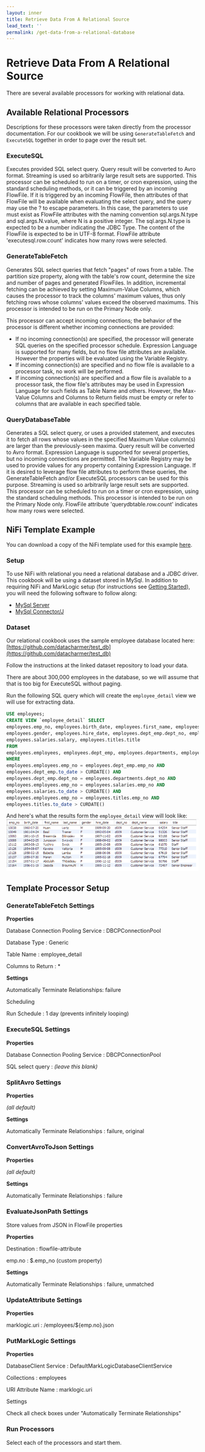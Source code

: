 ```yaml
---
layout: inner
title: Retrieve Data From A Relational Source
lead_text: ''
permalink: /get-data-from-a-relational-database
---
```


# Retrieve Data From A Relational Source

There are several available processors for working with relational data. 

## Available Relational Processors

Descriptions for these processors were taken directly from the processor documentation. For our cookbook we will be using `GenerateTableFetch` and `ExecuteSQL` together in order to page over the result set.

### ExecuteSQL

Executes provided SQL select query. Query result will be converted to Avro format. Streaming is used so arbitrarily large result sets are supported. This processor can be scheduled to run on a timer, or cron expression, using the standard scheduling methods, or it can be triggered by an incoming FlowFile. If it is triggered by an incoming FlowFile, then attributes of that FlowFile will be available when evaluating the select query, and the query may use the ? to escape parameters. In this case, the parameters to use must exist as FlowFile attributes with the naming convention sql.args.N.type and sql.args.N.value, where N is a positive integer. The sql.args.N.type is expected to be a number indicating the JDBC Type. The content of the FlowFile is expected to be in UTF-8 format. FlowFile attribute 'executesql.row.count' indicates how many rows were selected.

### GenerateTableFetch

Generates SQL select queries that fetch "pages" of rows from a table. The partition size property, along with the table's row count, determine the size and number of pages and generated FlowFiles. In addition, incremental fetching can be achieved by setting Maximum-Value Columns, which causes the processor to track the columns' maximum values, thus only fetching rows whose columns' values exceed the observed maximums. This processor is intended to be run on the Primary Node only.

This processor can accept incoming connections; the behavior of the processor is different whether incoming connections are provided:
  - If no incoming connection(s) are specified, the processor will generate SQL queries on the specified processor schedule. Expression Language is supported for many fields, but no flow file attributes are available. However the properties will be evaluated using the Variable Registry.
  - If incoming connection(s) are specified and no flow file is available to a processor task, no work will be performed.
  - If incoming connection(s) are specified and a flow file is available to a processor task, the flow file's attributes may be used in Expression Language for such fields as Table Name and others. However, the Max-Value Columns and Columns to Return fields must be empty or refer to columns that are available in each specified table.


### QueryDatabaseTable

Generates a SQL select query, or uses a provided statement, and executes it to fetch all rows whose values in the specified Maximum Value column(s) are larger than the previously-seen maxima. Query result will be converted to Avro format. Expression Language is supported for several properties, but no incoming connections are permitted. The Variable Registry may be used to provide values for any property containing Expression Language. If it is desired to leverage flow file attributes to perform these queries, the GenerateTableFetch and/or ExecuteSQL processors can be used for this purpose. Streaming is used so arbitrarily large result sets are supported. This processor can be scheduled to run on a timer or cron expression, using the standard scheduling methods. This processor is intended to be run on the Primary Node only. FlowFile attribute 'querydbtable.row.count' indicates how many rows were selected.

## NiFi Template Example

You can download a copy of the NiFi template used for this example <a href="./files/RelationalDatabaseToMarkLogic.xml" download>here</a>.

### Setup

To use NiFi with relational you need a relational database and a JDBC driver. This cookbook will be using a dataset stored in MySql. In addition to requiring NiFi and MarkLogic setup (for instructions see [Getting Started][getting-started]), you will need the following software to follow along:

 * [MySql Server][mysql-download]
 * [MySql Connector/J][mysql-connector-j]

### Dataset

Our relational cookbook uses the sample employee database located here:
[https://github.com/datacharmer/test_db](https://github.com/datacharmer/test_db)

Follow the instructions at the linked dataset repository to load your data.

There are about 300,000 employees in the database, so we will assume that that is too big for ExecuteSQL without paging.

Run the following SQL query which will create the `employee_detail` view we will use for extracting data.

```sql
USE employees;
CREATE VIEW `employee_detail` SELECT 
employees.emp_no, employees.birth_date, employees.first_name, employees.last_name,
employees.gender, employees.hire_date, employees.dept_emp.dept_no, employees.departments.dept_name,
employees.salaries.salary, employees.titles.title
FROM 
employees.employees, employees.dept_emp, employees.departments, employees.salaries, employees.titles
WHERE 
employees.employees.emp_no = employees.dept_emp.emp_no AND
employees.dept_emp.to_date > CURDATE() AND
employees.dept_emp.dept_no = employees.departments.dept_no AND
employees.employees.emp_no = employees.salaries.emp_no AND
employees.salaries.to_date > CURDATE() AND
employees.employees.emp_no = employees.titles.emp_no AND
employees.titles.to_date > CURDATE()
```

And here's what the results form the `employee_detail` view will look like:
![Database results](./images/02-007-employee-details-results.png)

## Template Processor Setup

### GenerateTableFetch Settings

**Properties**

Database Connection Pooling Service
 : DBCPConnectionPool

Database Type
 : Generic

Table Name
 : employee_detail

Columns to Return
 : *

**Settings**

Automatically Terminate Relationships: failure

Scheduling

Run Schedule
 : 1 day (prevents infinitely looping)

### ExecuteSQL Settings

**Properties**

Database Connection Pooling Service
 : DBCPConnectionPool

SQL select query
 : *(leave this blank)*

### SplitAvro Settings

**Properties**

*(all default)*

**Settings**

Automatically Terminate Relationships
 : failure, original

### ConvertAvroToJson Settings

**Properties**

*(all default)*

**Settings**

Automatically Terminate Relationships
 : failure

### EvaluateJsonPath Settings

Store values from JSON in FlowFile properties

**Properties**

Destination
 : flowfile-attribute

emp.no
 : $.emp_no (custom property)

**Settings**

Automatically Terminate Relationships
 : failure, unmatched

### UpdateAttribute Settings

**Properties**

marklogic.uri
 : /employees/${emp.no}.json

### PutMarkLogic Settings

**Properties**

DatabaseClient Service
 : DefaultMarkLogicDatabaseClientService

Collections
 : employees

URI Attribute Name
 : marklogic.uri

Settings

Check all check boxes under "Automatically Terminate Relationships"

### Run Processors

Select each of the processors and start them.

[getting-started]: ./getting-started
[mysql-download]: https://dev.mysql.com/downloads/mysql/
[mysql-connector-j]: https://dev.mysql.com/downloads/connector/j/
